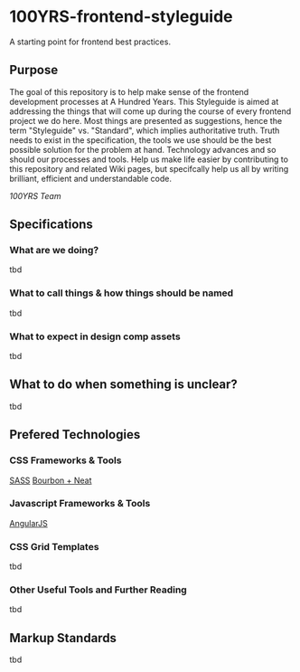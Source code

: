 100YRS-frontend-styleguide
==========================

A starting point for frontend best practices.

## Purpose

The goal of this repository is to help make sense of the frontend development processes at A Hundred Years. This Styleguide is aimed at addressing the things that will come up during the course of every frontend project we do here. Most things are presented as suggestions, hence the term "Styleguide" vs. "Standard", which implies authoritative truth. Truth needs to exist in the specification, the tools we use should be the best possible solution for the problem at hand. Technology advances and so should our processes and tools. Help us make life easier by contributing to this repository and related Wiki pages, but specifcally help us all by writing brilliant, efficient and understandable code.

_100YRS Team_

## Specifications

### What are we doing?

tbd

### What to call things & how things should be named

tbd

### What to expect in design comp assets

tbd

## What to do when something is unclear?

tbd

## Prefered Technologies

### CSS Frameworks & Tools

[SASS](http://sass-lang.com/)
[Bourbon + Neat](neat.bourbon.io)

### Javascript Frameworks & Tools

[AngularJS](angularjs.org)

### CSS Grid Templates

tbd

### Other Useful Tools and Further Reading

tbd

## Markup Standards

tbd

